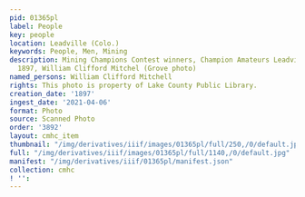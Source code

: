 ```yaml
---
pid: 01365pl
label: People
key: people
location: Leadville (Colo.)
keywords: People, Men, Mining
description: Mining Champions Contest winners, Champion Amateurs Leadville, Colorado,
  1897, William Clifford Mitchel (Grove photo)
named_persons: William Clifford Mitchell
rights: This photo is property of Lake County Public Library.
creation_date: '1897'
ingest_date: '2021-04-06'
format: Photo
source: Scanned Photo
order: '3892'
layout: cmhc_item
thumbnail: "/img/derivatives/iiif/images/01365pl/full/250,/0/default.jpg"
full: "/img/derivatives/iiif/images/01365pl/full/1140,/0/default.jpg"
manifest: "/img/derivatives/iiif/01365pl/manifest.json"
collection: cmhc
! '': 
---
```

